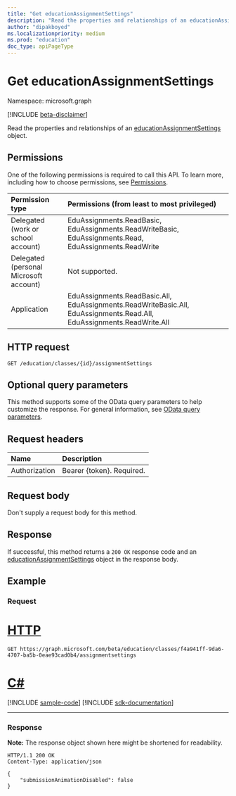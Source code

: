 ```yaml
---
title: "Get educationAssignmentSettings"
description: "Read the properties and relationships of an educationAssignmentSettings object."
author: "dipakboyed"
ms.localizationpriority: medium
ms.prod: "education"
doc_type: apiPageType
---
```


# Get educationAssignmentSettings
Namespace: microsoft.graph

[!INCLUDE [beta-disclaimer](../../includes/beta-disclaimer.md)]

Read the properties and relationships of an [educationAssignmentSettings](../resources/educationassignmentsettings.md) object.

## Permissions
One of the following permissions is required to call this API. To learn more, including how to choose permissions, see [Permissions](/graph/permissions-reference).

|Permission type|Permissions (from least to most privileged)|
|:---|:---|
|Delegated (work or school account)|EduAssignments.ReadBasic, EduAssignments.ReadWriteBasic, EduAssignments.Read, EduAssignments.ReadWrite|
|Delegated (personal Microsoft account)|Not supported.|
|Application| EduAssignments.ReadBasic.All, EduAssignments.ReadWriteBasic.All, EduAssignments.Read.All, EduAssignments.ReadWrite.All |

## HTTP request

<!-- {
  "blockType": "ignored"
}
-->
``` http
GET /education/classes/{id}/assignmentSettings
```

## Optional query parameters
This method supports some of the OData query parameters to help customize the response. For general information, see [OData query parameters](/graph/query-parameters).

## Request headers
|Name|Description|
|:---|:---|
|Authorization|Bearer {token}. Required.|

## Request body
Don't supply a request body for this method.

## Response

If successful, this method returns a `200 OK` response code and an [educationAssignmentSettings](../resources/educationassignmentsettings.md) object in the response body.

## Example

### Request

# [HTTP](#tab/http)
<!-- {
  "blockType": "request",
  "name": "get_educationassignmentsettings"
}
-->
``` http
GET https://graph.microsoft.com/beta/education/classes/f4a941ff-9da6-4707-ba5b-0eae93cad0b4/assignmentsettings
```

# [C#](#tab/csharp)
[!INCLUDE [sample-code](../includes/snippets/csharp/get-educationassignmentsettings-csharp-snippets.md)]
[!INCLUDE [sdk-documentation](../includes/snippets/snippets-sdk-documentation-link.md)]

---


### Response
**Note:** The response object shown here might be shortened for readability.
<!-- {
  "blockType": "response",
  "truncated": true,
  "@odata.type": "microsoft.graph.educationAssignmentSettings"
}
-->
``` http
HTTP/1.1 200 OK
Content-Type: application/json

{
    "submissionAnimationDisabled": false
}
```

